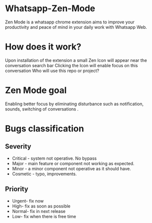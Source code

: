 # Whatsapp-Zen-Mode
Zen Mode is a whatsapp chrome extension aims to improve your productivity and peace of mind in your daily work with Whatsapp Web. 

# How does it work?
Upon installation of the extension a small Zen Icon will appear near the conversation search bar
Clicking the Icon will enable focus on this conversation
Who will use this repo or project?

# Zen Mode goal
Enabling better focus by eliminating disturbance such as notification, sounds, switching of conversations .

# Bugs classification
## Severity
*	Critical - system not operative. No bypass
*	Major - main feature or component not working as expected.
*	Minor - a minor component not operative as it should have.
*	Cosmetic - typo, improvements.

## Priority
*	Urgent- fix now
*	High- fix as soon as possible
*	Normal- fix in next release
*	Low- fix when there is free time
